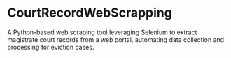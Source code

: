 # CourtRecordWebScrapping
A Python-based web scraping tool leveraging Selenium to extract magistrate court records from a web portal, automating data collection and processing for eviction cases.
